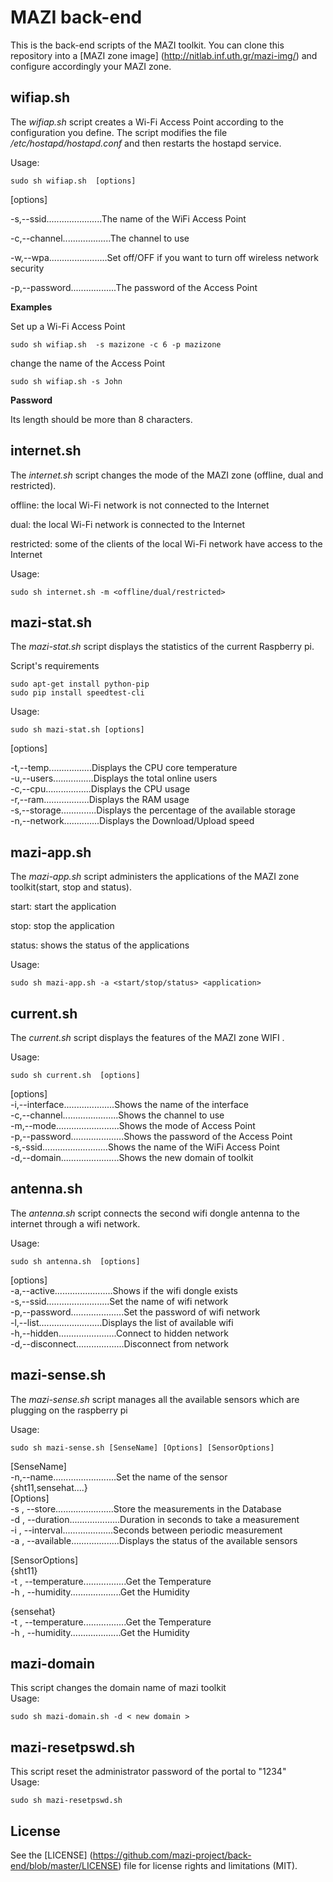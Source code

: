 # MAZI back-end
This is the back-end scripts of the MAZI toolkit. You can clone this repository into a [MAZI zone image] (http://nitlab.inf.uth.gr/mazi-img/) and configure accordingly your MAZI zone.

## wifiap.sh
The *wifiap.sh* script creates a Wi-Fi Access Point according to the configuration you define. The script modifies the file */etc/hostapd/hostapd.conf* and then restarts the hostapd service.

Usage:
```
sudo sh wifiap.sh  [options]
```
[options]

-s,--ssid......................The name of the WiFi Access Point

-c,--channel...................The channel to use

-w,--wpa.......................Set off/OFF if you want to turn off wireless network security

-p,--password..................The password of the Access Point


**Examples**

Set up a Wi-Fi Access Point
```
sudo sh wifiap.sh  -s mazizone -c 6 -p mazizone
```

change the name of the Access Point
```
sudo sh wifiap.sh -s John
```

**Password**

Its length should be more than 8 characters.


## internet.sh

The *internet.sh* script changes the mode of the MAZI zone (offline, dual and restricted).

offline: the local Wi-Fi network is not connected to the Internet

dual: the local Wi-Fi network is connected to the Internet

restricted: some of the clients of the local Wi-Fi network have access to the Internet

Usage:
```
sudo sh internet.sh -m <offline/dual/restricted>
```
## mazi-stat.sh

The *mazi-stat.sh* script displays the statistics of the current Raspberry pi. 

Script's requirements
```
sudo apt-get install python-pip
sudo pip install speedtest-cli
```

Usage:
```
sudo sh mazi-stat.sh [options]
```
[options]

  -t,--temp.................Displays the CPU core temperature                                                           
  -u,--users................Displays the total online users                                                             
  -c,--cpu..................Displays the CPU usage                                                                       
  -r,--ram..................Displays the RAM usage                                                                       
  -s,--storage..............Displays the percentage of the available storage                                             
  -n,--network..............Displays the Download/Upload speed                                                           

## mazi-app.sh

The *mazi-app.sh* script administers the applications of the MAZI zone toolkit(start, stop and status).

start: start the application

stop: stop the application

status: shows the status of the applications

Usage:
```
sudo sh mazi-app.sh -a <start/stop/status> <application>
```

## current.sh

The *current.sh* script displays the features of the MAZI zone WIFI .

Usage:
```
sudo sh current.sh  [options]
```                                                                                                                       
[options]                                                                                                                 
  -i,--interface....................Shows the name of the interface                                                       
  -c,--channel......................Shows the channel to use                                                               
  -m,--mode.........................Shows the mode of Access Point                                                         
  -p,--password.....................Shows the password of the Access Point                                                 
  -s,-ssid..........................Shows the name of the WiFi Access Point                                                   
  -d,--domain.......................Shows the new domain of toolkit                                                                     

## antenna.sh

The *antenna.sh* script connects the second wifi dongle antenna to the internet through a wifi network.

Usage:
```
sudo sh antenna.sh  [options]
```                                                                                                                       
[options]                                                                                                                 
  -a,--active.......................Shows if the wifi dongle exists                                                       
  -s,--ssid.........................Set the name of wifi network                                                           
  -p,--password.....................Set the password of wifi network                                                       
  -l,--list.........................Displays the list of available wifi                                                   
  -h,--hidden.......................Connect to hidden network                                                             
  -d,--disconnect...................Disconnect from network                                                               
                                                                                                                           
## mazi-sense.sh

The *mazi-sense.sh* script manages all the available sensors which are plugging on the raspberry pi 

Usage:
```
sudo sh mazi-sense.sh [SenseName] [Options] [SensorOptions]
```                                                                                                                       
[SenseName]                                                                                                               
  -n,--name.........................Set the name of the sensor                                                             
                                    {sht11,sensehat....}                                                               
[Options]                                                                                                                 
  -s , --store.......................Store the measurements in the Database                                               
  -d , --duration....................Duration in seconds to take a measurement                                             
  -i , --interval....................Seconds between periodic measurement                                                 
  -a , --available...................Displays the status of the available sensors                                         
                                                                                                                           
[SensorOptions]                                                                                                           
  {sht11}                                                                                                                 
  -t , --temperature.................Get the Temperature                                                                   
  -h , --humidity....................Get the Humidity                                                                     
                                                                                                                           
  {sensehat}                                                                                                               
  -t , --temperature.................Get the Temperature                                                                   
  -h , --humidity....................Get the Humidity                                                                     


## mazi-domain                                                                                                                           
                                                                                                                                         
This script changes the domain name of mazi toolkit                                                                                     
Usage:
```
sudo sh mazi-domain.sh -d < new domain >
```                                                                                                                       

## mazi-resetpswd.sh                                                                                                                     
                                                                                                                                        
This script reset the  administrator password of the portal to "1234"                                                                   
Usage:
```
sudo sh mazi-resetpswd.sh
```     
## License

See the [LICENSE] (https://github.com/mazi-project/back-end/blob/master/LICENSE) file for license rights and limitations (MIT).
